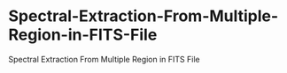 # Spectral-Extraction-From-Multiple-Region-in-FITS-File
Spectral Extraction From Multiple Region in FITS File

